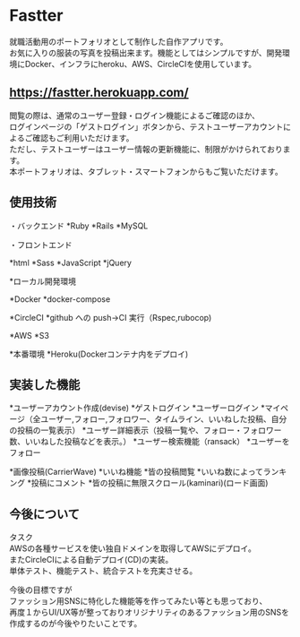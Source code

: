 # Fastter

就職活動用のポートフォリオとして制作した自作アプリです。<br>
お気に入りの服装の写真を投稿出来ます。機能としてはシンプルですが、開発環境にDocker、インフラにheroku、AWS、CircleCIを使用しています。


## https://fastter.herokuapp.com/

閲覧の際は、通常のユーザー登録・ログイン機能によるご確認のほか、<br>
ログインページの「ゲストログイン」ボタンから、テストユーザーアカウントによるご確認もご利用いただけます。<br>
ただし、テストユーザーはユーザー情報の更新機能に、制限がかけられております。<br>
本ポートフォリオは、タブレット・スマートフォンからもご覧いただけます。

## 使用技術
・バックエンド
*Ruby 
*Rails
*MySQL

・フロントエンド

*html
*Sass
*JavaScript
*jQuery

*ローカル開発環境

*Docker 
*docker-compose 

*CircleCI
*github への push→CI 実行（Rspec,rubocop)

*AWS
*S3

*本番環境
*Heroku(Dockerコンテナ内をデプロイ)

## 実装した機能

*ユーザーアカウント作成(devise)
*ゲストログイン
*ユーザーログイン
*マイページ（全ユーザー,フォロー,フォロワー、タイムライン、いいねした投稿、自分の投稿の一覧表示）
*ユーザー詳細表示（投稿一覧や、フォロー・フォロワー数、いいねした投稿などを表示。）
*ユーザー検索機能（ransack）
*ユーザーをフォロー

*画像投稿(CarrierWave)
*いいね機能
*皆の投稿閲覧
*いいね数によってランキング
*投稿にコメント
*皆の投稿に無限スクロール(kaminari)(ロード画面)

## 今後について
タスク<br>
AWSの各種サービスを使い独自ドメインを取得してAWSにデプロイ。<br>
またCircleCIによる自動デプロイ(CD)の実装。<br>
単体テスト、機能テスト、統合テストを充実させる。<br>

今後の目標ですが<br>
ファッション用SNSに特化した機能等を作ってみたい等とも思っており、<br>
再度１からUI/UX等が整っておりオリジナリティのあるファッション用のSNSを作成するのが今後やりたいことです。
